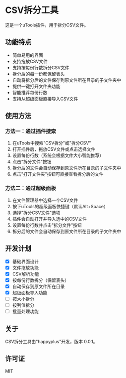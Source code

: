 # CSV拆分工具

这是一个uTools插件，用于拆分CSV文件。

## 功能特点

- 简单易用的界面
- 支持拖放CSV文件
- 支持按每份行数拆分CSV文件
- 拆分后的每一份都保留表头
- 自动将拆分后的文件保存到原文件所在目录的子文件夹中
- 提供一键打开文件夹功能
- 智能推荐每份行数
- 支持从超级面板直接导入CSV文件

## 使用方法

### 方法一：通过插件搜索

1. 在uTools中搜索"CSV拆分"或"拆分CSV"
2. 打开插件后，拖放CSV文件或点击选择文件
3. 设置每份行数（系统会根据文件大小智能推荐）
4. 点击"拆分文件"按钮
5. 拆分后的文件会自动保存到原文件所在目录的子文件夹中
6. 点击"打开文件夹"按钮可直接查看拆分后的文件

### 方法二：通过超级面板

1. 在文件管理器中选择一个CSV文件
2. 按下uTools的超级面板快捷键（默认Alt+Space）
3. 选择"拆分CSV文件"选项
4. 插件会自动打开并导入选中的CSV文件
5. 设置每份行数并点击"拆分文件"按钮
6. 拆分后的文件会自动保存到原文件所在目录的子文件夹中

## 开发计划

- [x] 基础界面设计
- [x] 文件拖放功能
- [x] CSV解析功能
- [x] 按每份行数拆分（保留表头）
- [x] 自动保存到原文件所在目录
- [x] 超级面板导入功能
- [ ] 按大小拆分
- [ ] 按列值拆分
- [ ] 批量处理功能

## 关于

CSV拆分工具由"happyplus"开发，版本 0.0.1。

## 许可证

MIT 